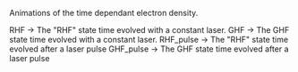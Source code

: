 Animations of the time dependant electron density.

RHF -> The "RHF" state time evolved with a constant laser.
GHF -> The GHF state time evolved with a constant laser.
RHF_pulse -> The "RHF" state time evolved after a laser pulse
GHF_pulse -> The GHF state time evolved after a laser pulse
